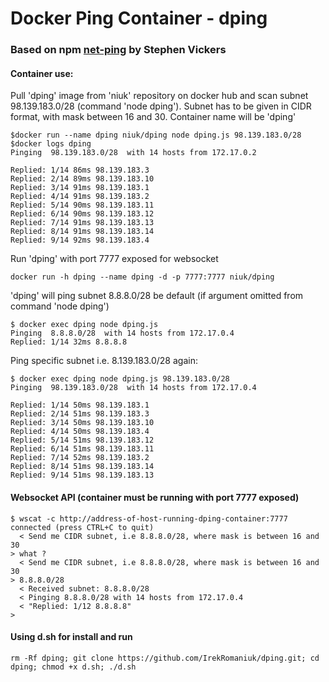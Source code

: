 # Docker Ping Container - dping
### Based on npm [net-ping](https://github.com/stephenwvickers/node-net-ping) by Stephen Vickers

#### Container use:
Pull 'dping' image from 'niuk' repository on docker hub and scan subnet 98.139.183.0/28 (command 'node dping').
Subnet has to be given in CIDR format, with mask between 16 and 30.
Container name will be 'dping'

```
$docker run --name dping niuk/dping node dping.js 98.139.183.0/28
$docker logs dping
Pinging  98.139.183.0/28  with 14 hosts from 172.17.0.2

Replied: 1/14 86ms 98.139.183.3
Replied: 2/14 89ms 98.139.183.10
Replied: 3/14 91ms 98.139.183.1
Replied: 4/14 91ms 98.139.183.2
Replied: 5/14 90ms 98.139.183.11
Replied: 6/14 90ms 98.139.183.12
Replied: 7/14 91ms 98.139.183.13
Replied: 8/14 91ms 98.139.183.14
Replied: 9/14 92ms 98.139.183.4

```

Run 'dping' with port 7777 exposed for websocket

```
docker run -h dping --name dping -d -p 7777:7777 niuk/dping
```

'dping' will ping subnet 8.8.8.0/28 be default (if argument omitted from command 'node dping')

```
$ docker exec dping node dping.js
Pinging  8.8.8.0/28  with 14 hosts from 172.17.0.4
Replied: 1/14 32ms 8.8.8.8
```

Ping specific subnet i.e. 8.139.183.0/28 again:

```
$ docker exec dping node dping.js 98.139.183.0/28
Pinging  98.139.183.0/28  with 14 hosts from 172.17.0.4

Replied: 1/14 50ms 98.139.183.1
Replied: 2/14 51ms 98.139.183.3
Replied: 3/14 50ms 98.139.183.10
Replied: 4/14 50ms 98.139.183.4
Replied: 5/14 51ms 98.139.183.12
Replied: 6/14 51ms 98.139.183.11
Replied: 7/14 52ms 98.139.183.2
Replied: 8/14 51ms 98.139.183.14
Replied: 9/14 51ms 98.139.183.13
```

#### Websocket API (container must be running with port 7777 exposed)
```
$ wscat -c http://address-of-host-running-dping-container:7777
connected (press CTRL+C to quit)
  < Send me CIDR subnet, i.e 8.8.8.0/28, where mask is between 16 and 30 
> what ?
  < Send me CIDR subnet, i.e 8.8.8.0/28, where mask is between 16 and 30 
> 8.8.8.0/28
  < Received subnet: 8.8.8.0/28
  < Pinging 8.8.8.0/28 with 14 hosts from 172.17.0.4
  < "Replied: 1/12 8.8.8.8"
> 
```

#### Using d.sh for install and run
```
rm -Rf dping; git clone https://github.com/IrekRomaniuk/dping.git; cd dping; chmod +x d.sh; ./d.sh
```